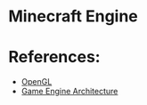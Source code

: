 # Minecraft Engine

# References:
- [OpenGL](https://learnopengl.com)
- [Game Engine Architecture](https://github.com/TheCherno/Hazel)